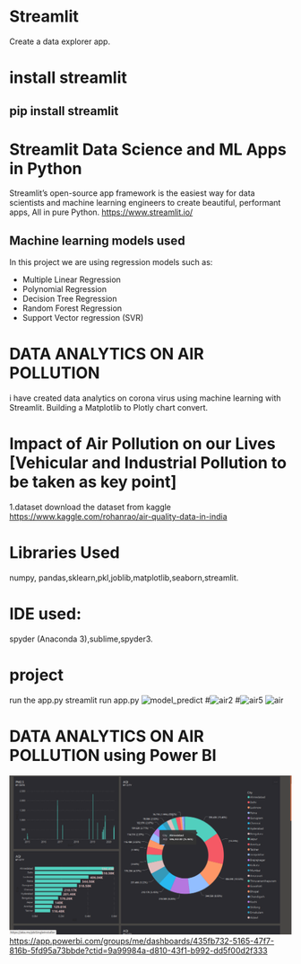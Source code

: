 # Streamlit
Create a data explorer app.
# install streamlit
pip install streamlit 
----------------------------------------------------------------------------------------------------------------------------------------------
# Streamlit Data Science and ML Apps in Python
 Streamlit’s open-source app framework is the easiest way for data scientists and machine learning engineers to create beautiful, performant apps, All in pure Python.
 https://www.streamlit.io/
## Machine learning models used #
In this project we are using regression models such as:
* Multiple Linear Regression</br>
* Polynomial Regression</br>
* Decision Tree Regression</br>
* Random Forest Regression</br>
* Support Vector regression (SVR)

# DATA ANALYTICS ON AIR POLLUTION
i have created data analytics on corona virus using machine learning with Streamlit.
Building a Matplotlib to Plotly chart convert.
# Impact of Air Pollution on our Lives [Vehicular and Industrial Pollution to be taken as key point]
1.dataset 
download the dataset from kaggle
https://www.kaggle.com/rohanrao/air-quality-data-in-india
# Libraries Used
 numpy, pandas,sklearn,pkl,joblib,matplotlib,seaborn,streamlit.
# IDE used: 
spyder (Anaconda 3),sublime,spyder3.
# project
run the app.py
streamlit run app.py
![model_predict](https://user-images.githubusercontent.com/51817568/85129567-efe34c00-b250-11ea-8716-289f8fa9fc0a.png)
#![air2](https://user-images.githubusercontent.com/51817568/83624198-f1094d80-a5af-11ea-9534-327c999e9c5a.gif)
#![air5](https://user-images.githubusercontent.com/51817568/83624395-2d3cae00-a5b0-11ea-8bb5-7a6e418d7c56.jpeg)
![air](https://user-images.githubusercontent.com/51817568/84915675-bb4d8400-b0da-11ea-80cf-d98f867d1633.jpeg)
#  DATA ANALYTICS ON AIR POLLUTION using Power BI
![power bi](bi1.png)
https://app.powerbi.com/groups/me/dashboards/435fb732-5165-47f7-816b-5fd95a73bbde?ctid=9a99984a-d810-43f1-b992-dd5f00d2f333
